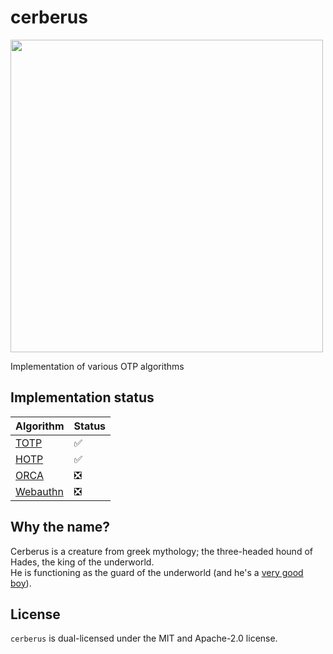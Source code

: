 # cerberus

<img
  src="https://upload.wikimedia.org/wikipedia/commons/e/ed/Cerberus_%28PSF%29.png"
  width="500"
/>

Implementation of various OTP algorithms

## Implementation status

| Algorithm   | Status |
| ----------- | ------ |
| [TOTP]      |  ✅   |
| [HOTP]      |  ✅   | 
| [ORCA]      |  ❎   |
| [Webauthn]  |  ❎   |

## Why the name?

Cerberus is a creature from greek mythology; the three-headed hound of Hades, the king of the underworld.  
He is functioning as the guard of the underworld (and he's a [very good boy](https://twitter.com/CanYouPetTheDog/status/1158818379094011905)).

## License

`cerberus` is dual-licensed under the MIT and Apache-2.0 license.

[HOTP]: https://datatracker.ietf.org/doc/html/rfc4226
[TOTP]: https://datatracker.ietf.org/doc/html/rfc6238
[ORCA]: https://datatracker.ietf.org/doc/html/rfc6287
[Webauthn]: https://webauthn.io/
